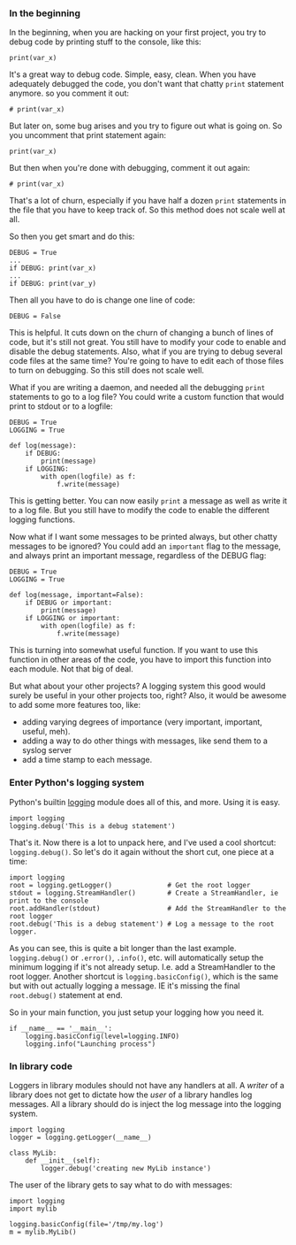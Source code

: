 ### In the beginning

In the beginning, when you are hacking on your first project, you try to debug
code by printing stuff to the console, like this:

    print(var_x)

It's a great way to debug code. Simple, easy, clean. When you have adequately
debugged the code, you don't want that chatty `print` statement anymore.
so you comment it out:

    # print(var_x)

But later on, some bug arises and you try to figure out what is going
on. So you uncomment that print statement again:

    print(var_x)

But then when you're done with debugging, comment it out again:

    # print(var_x)

That's a lot of churn, especially if you have half a dozen `print` statements
in the file that you have to keep track of. So this method does not
scale well at all.

So then you get smart and do this:

    DEBUG = True
    ...
    if DEBUG: print(var_x)
    ...
    if DEBUG: print(var_y)

Then all you have to do is change one line of code:

    DEBUG = False

This is helpful. It cuts down on the churn of changing a bunch of lines of
code, but it's still not great. You still have to modify your code to enable
and disable the debug statements. Also, what if you are trying to debug
several code files at the same time?  You're going to have to edit each
of those files to turn on debugging.  So this still does not scale well.

What if you are writing a daemon, and needed all the debugging `print`
statements to go to a log file? You could write a custom function that would
print to stdout or to a logfile:

    DEBUG = True
    LOGGING = True

    def log(message):
        if DEBUG:
            print(message)
        if LOGGING:
            with open(logfile) as f:
                f.write(message)

This is getting better. You can now easily `print` a message as well as
write it to a log file. But you still have to modify the code to enable
the different logging functions.

Now what if I want some messages to be printed always, but other chatty
messages to be ignored? You could add an `important` flag to the message,
and always print an important message, regardless of the DEBUG flag:

    DEBUG = True
    LOGGING = True

    def log(message, important=False):
        if DEBUG or important:
            print(message)
        if LOGGING or important:
            with open(logfile) as f:
                f.write(message)

This is turning into somewhat useful function. If you want to use this
function in other areas of the code, you have to import this function into
each module. Not that big of deal.

But what about your other projects?  A logging system this good would surely
be useful in your other projects too, right?  Also, it would be awesome to add
some more features too, like:
 * adding varying degrees of importance
(very important, important, useful, meh).
 * adding a way to do other things with messages, like send them to
  a syslog server
  * add a time stamp to each message.


### Enter Python's logging system

Python's builtin [logging](https://docs.python.org/3/howto/logging.html)
module does all of this, and more. Using it is easy.

    import logging
    logging.debug('This is a debug statement')

That's it. Now there is a lot to unpack here, and I've used a cool shortcut: `logging.debug()`.
So let's do it again without the short cut, one piece at a time:

    import logging
    root = logging.getLogger()              # Get the root logger
    stdout = logging.StreamHandler()        # Create a StreamHandler, ie print to the console
    root.addHandler(stdout)                 # Add the StreamHandler to the root logger
    root.debug('This is a debug statement') # Log a message to the root logger.

As you can see, this is quite a bit longer than the last example. `logging.debug()` or `.error()`,
`.info()`, etc. will automatically setup the minimum logging if it's not already setup. I.e.
add a StreamHandler to the root logger. Another shortcut is `logging.basicConfig()`, which is the
same but with out actually logging a message. IE it's missing the final `root.debug()` statement at
end.

So in your main function, you just setup your logging how you need it.

    if __name__ == '__main__':
        logging.basicConfig(level=logging.INFO)
        logging.info("Launching process")

### In library code

Loggers in library modules should not have any handlers at all.  A *writer*
of a library does not get to dictate how the *user* of a library handles
log messages.  All a library should do is inject the log message into the
logging system.

    import logging
    logger = logging.getLogger(__name__)

    class MyLib:
        def __init__(self):
            logger.debug('creating new MyLib instance')

The user of the library gets to say what to do with messages:

    import logging
    import mylib

    logging.basicConfig(file='/tmp/my.log')
    m = mylib.MyLib()




